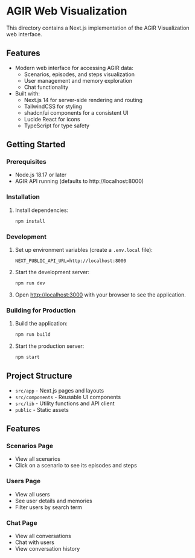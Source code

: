 # AGIR Web Visualization

This directory contains a Next.js implementation of the AGIR Visualization web interface.

## Features

- Modern web interface for accessing AGIR data:
  - Scenarios, episodes, and steps visualization
  - User management and memory exploration
  - Chat functionality
- Built with:
  - Next.js 14 for server-side rendering and routing
  - TailwindCSS for styling
  - shadcn/ui components for a consistent UI
  - Lucide React for icons
  - TypeScript for type safety

## Getting Started

### Prerequisites

- Node.js 18.17 or later
- AGIR API running (defaults to http://localhost:8000)

### Installation

1. Install dependencies:
   ```bash
   npm install
   ```

### Development

1. Set up environment variables (create a `.env.local` file):
   ```
   NEXT_PUBLIC_API_URL=http://localhost:8000
   ```

2. Start the development server:
   ```bash
   npm run dev
   ```

3. Open [http://localhost:3000](http://localhost:3000) with your browser to see the application.

### Building for Production

1. Build the application:
   ```bash
   npm run build
   ```

2. Start the production server:
   ```bash
   npm start
   ```

## Project Structure

- `src/app` - Next.js pages and layouts
- `src/components` - Reusable UI components
- `src/lib` - Utility functions and API client
- `public` - Static assets

## Features

### Scenarios Page
- View all scenarios
- Click on a scenario to see its episodes and steps

### Users Page
- View all users
- See user details and memories
- Filter users by search term

### Chat Page
- View all conversations
- Chat with users
- View conversation history

